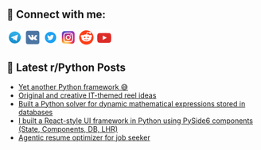 ## 🔎 Connect with me:
[<img src="https://github.com/bullbesh/bullbesh/blob/main/images/Telegram.png" width="32" height="32" />](https://t.me/bullbesh)
[<img src="https://github.com/bullbesh/bullbesh/blob/main/images/VK.png" width="32" height="32" />](https://vk.com/bullbesh)
[<img src="https://github.com/bullbesh/bullbesh/blob/main/images/Twitter.png" width="32" height="32" />](https://twitter.com/bullbesh1)
[<img src="https://github.com/bullbesh/bullbesh/blob/main/images/Instagram.png" width="32" height="32" />](https://www.instagram.com/bullbesh)
[<img src="https://github.com/bullbesh/bullbesh/blob/main/images/Reddit.png" width="32" height="32" />](https://www.reddit.com/user/bullbesh)
[<img src="https://github.com/bullbesh/bullbesh/blob/main/images/YouTube.png" width="32" height="32" />](https://www.youtube.com/channel/UCtfjRs6uzgq5mfm8S06WTcg)

## 📕 Latest r/Python Posts
<!-- BLOG-POST-LIST:START -->
- [Yet another Python framework 😅](https://www.reddit.com/r/Python/comments/1ldpb5j/yet_another_python_framework/)
- [Original and creative IT-themed reel ideas](https://www.reddit.com/r/Python/comments/1ldop3r/original_and_creative_itthemed_reel_ideas/)
- [Built a Python solver for dynamic mathematical expressions stored in databases](https://www.reddit.com/r/Python/comments/1ldk6dr/built_a_python_solver_for_dynamic_mathematical/)
- [I built a React-style UI framework in Python using PySide6 components &lpar;State, Components, DB, LHR&rpar;](https://www.reddit.com/r/Python/comments/1ldjmzh/i_built_a_reactstyle_ui_framework_in_python_using/)
- [Agentic resume optimizer for job seeker](https://www.reddit.com/r/Python/comments/1ldh6j0/agentic_resume_optimizer_for_job_seeker/)
<!-- BLOG-POST-LIST:END -->
